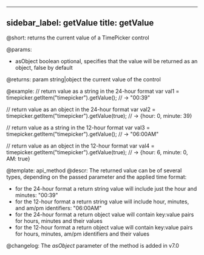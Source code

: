 
---
sidebar_label: getValue
title: getValue
---          

@short: returns the current value of a TimePicker control

@params:
* asObject 		boolean		 optional, specifies that the value will be returned as an object, false by default

@returns:
param   string|object     the current value of the control

@example:
// return value as a string in the 24-hour format
var val1 = timepicker.getItem("timepicker").getValue(); 
// -> "00:39" 

// return value as an object in the 24-hour format
var val2 = timepicker.getItem("timepicker").getValue(true);
// -> {hour: 0, minute: 39}

// return value as a string in the 12-hour format
var val3 = timepicker.getItem("timepicker").getValue(); 
// -> "06:00AM"

// return value as an object in the 12-hour format
var val4 = timepicker.getItem("timepicker").getValue(true); 
// -> {hour: 6, minute: 0, AM: true}


@template: api_method
@descr:
The returned value can be of several types, depending on the passed parameter and the applied time format:

- for the 24-hour format a return string value will include just the hour and minutes: "00:39"
- for the 12-hour format a return string value will include hour, minutes, and am/pm identifiers: "06:00AM"
- for the 24-hour format a return object value will contain key:value pairs for hours, minutes and their values
- for the 12-hour format a return object value will contain key:value pairs for hours, minutes, am/pm identifiers and their values

@changelog: The *asObject* parameter of the method is added in v7.0